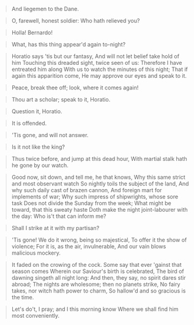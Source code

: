 > And liegemen to the Dane.

> O, farewell, honest soldier:
> Who hath relieved you?

> Holla! Bernardo!

> What, has this thing appear'd again to-night?

> Horatio says 'tis but our fantasy,
> And will not let belief take hold of him
> Touching this dreaded sight, twice seen of us:
> Therefore I have entreated him along
> With us to watch the minutes of this night;
> That if again this apparition come,
> He may approve our eyes and speak to it.

> Peace, break thee off; look, where it comes again!

> Thou art a scholar; speak to it, Horatio.

> Question it, Horatio.

> It is offended.

> 'Tis gone, and will not answer.

> Is it not like the king?

> Thus twice before, and jump at this dead hour,
> With martial stalk hath he gone by our watch.

> Good now, sit down, and tell me, he that knows,
> Why this same strict and most observant watch
> So nightly toils the subject of the land,
> And why such daily cast of brazen cannon,
> And foreign mart for implements of war;
> Why such impress of shipwrights, whose sore task
> Does not divide the Sunday from the week;
> What might be toward, that this sweaty haste
> Doth make the night joint-labourer with the day:
> Who is't that can inform me?

> Shall I strike at it with my partisan?

> 'Tis gone!
> We do it wrong, being so majestical,
> To offer it the show of violence;
> For it is, as the air, invulnerable,
> And our vain blows malicious mockery.

> It faded on the crowing of the cock.
> Some say that ever 'gainst that season comes
> Wherein our Saviour's birth is celebrated,
> The bird of dawning singeth all night long:
> And then, they say, no spirit dares stir abroad;
> The nights are wholesome; then no planets strike,
> No fairy takes, nor witch hath power to charm,
> So hallow'd and so gracious is the time.

> Let's do't, I pray; and I this morning know
> Where we shall find him most conveniently.

